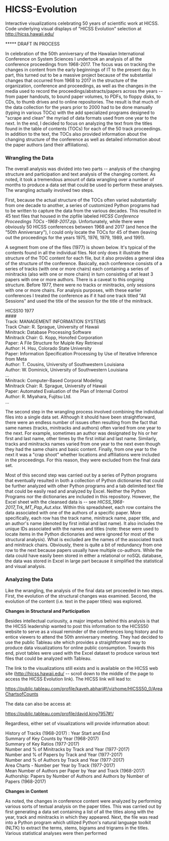 # HICSS-Evolution

Interactive visualizations celebrating 50 years of scientific work at HICSS.  Code underlying visual displays of "HICSS Evolution" selection at  http://hicss.hawaii.edu/

*****  DRAFT IN PROCESS

In celebration of the 50th anniversary of the Hawaiian International Conference on System Sciences I undertook an analysis of all the conference proceedings from 1968-2017. The focus was on tracking the changes in content from the early beginnings of IT to the present day.  In part, this turned out to be a massive project because of the substantial changes that occurred from 1968 to 2017 in the structure of the organization, conference and proceedings, as well as the changes in the media used to record the proceedings/abstracts/papers across the years -- from paper handouts, to bound paper volumes, to PDFs, to floppy disks, to CDs, to thumb drives and to online repositories.  The result is that much of the data collection for the years prior to 2000 had to be done manually (typing in various TOCs) with the add specialized programs designed to "scrape and clean" the myriad of data formats used from one year to the next. In the end, I decided to focus on analyzing the text from the titles found in the table of contents (TOCs) for each of the 50 track proceedings. In addition to the text, the TOCs also provided information about the changing structure of the conference as well as detailed information about the paper authors (and their affiliations).

<h3>Wrangling the Data</h3>

The overall analysis was divided into two parts -- analysis of the changing structure and participation and text analysis of the changing content. As noted, it took a tremendous amount of data wrangling over a number of months to produce a data set that could be used to perform these analyses. The wrangling actually involved two steps.  

First, because the actual structure of the TOCs often varied substantially from one decade to another, a series of customized Python programs had to be written to capture the data from the various decades.  This resulted in 45 text files that housed in the zipfile labeled <em>HICSS Conference Proceedings TOCs -1968-2017.zip</em>. Unfortunately, while there were obviously 50 HICSS conferences between 1968 and 2017 (and hence the "50th Anniversary"), I could only locate the TOCs for 45 of them (leaving out the proceedings for the years 1975, 1976, 1979, 1989, and 1991).  

A segment from one of the files (1977) is shown below.  It's typical of the contents found in all the individual files. Not only does it illustrate the structure of the TOC content for each file, but it also provides a general idea of the structure of the conference. Basically, each conference consists of a series of tracks (with one or more chairs) each containing a series of minitracks (also with one or more chairs) in turn consisting of at least 3 papers with one or more authors. There is a caveat to this ongoing structure. Before 1977, there were no tracks or minitracks, only sessions with one or more chairs.  For analysis purposes, with these earlier conferences I treated the conference as if it had one track titled "All Sessions" and used the title of the session for the title of the minitrack.

HICSS10 1977<br>
####<br>
Track: MANAGEMENT INFORMATION SYSTEMS<br>
Track Chair: R. Sprague, University of Hawaii<br>
Minitrack: Database Processing Software<br>
Minitrack Chair: G. Kopp, Honofed Corporation<br>
Paper: A File Structure for Muiple Key Retrieval<br>
Author: H. Hsu, Colorado State University<br>
Paper: Information Specification Processing by Use of Iterative Inference from Meta<br>
Author: T. Cousins, University of Southwestern Louisiana<br>
Author: W. Dominick, University of Southwestern Louisiana<br>
...<br>
Minitrack: Computer-Based Corporal Modeling<br>
Minitrack Chair: R. Sprague, University of Hawaii<br>
Paper: Automated Evaluation of the Plan of Internal Control<br>
Author: R. Miyahara, Fujitsu Ltd.<br>
...<br>

The second step in the wrangling process involved combining the individual files into a single data set. Although it should have been straightforward, there were an endless number of issues often resulting from the fact that same names (tracks, minitracks and authors) often varied from one year to the next. For example, sometimes an author was designated by his or her first and last name, other times by the first initial and last name. Similarly, tracks and minitracks names varied from one year to the next even though they had the same chairs and basic content. Finally, from one year to the next it was a "crap shoot" whether locations and affiliations were included in the proceedings. For this reason, they were excluded from the final data set.

Most of this second step was carried out by a series of Python programs that eventually resulted in both a collection of Python dictionaries that could be further analyzed with other Python programs and a tab delimited text file that could be easily read and analyzed by Excel. Neither the Python Programs nor the dictionaries are included in this repository.  However, the Excel sheet with the cleansed data is -- see <EM>HICSS_1968-2017_Trk_MT_Pap_Aut.xlsx</EM>. Within this spreadsheet, each row contains the data associated with one of the authors of a specific paper.  More specifically, each row has the track name, minitrack name, paper title, and an author's name (denoted by first initial and last name). It also includes the unique IDs associated with the names and titles (note: these were used to locate items in the Python dictionaries and were ignored for most of the structural analysis).  What is excluded are the names of the associated track and minitrack chairs. Obviously, there is quite a bit of redundancy from one row to the next because papers usually have multiple co-authors. While the data could have easily been stored in either a relational or noSQL database, the data was stored in Excel in large part because it simplified the statistical and visual analysis.

<h3>Analyzing the Data</h3>

Like the wrangling, the analysis of the final data set proceeded in two steps. First, the evolution of the structural changes was examined. Second, the evolution of the content (i.e. text in the paper titles) was explored.

**Changes in Structural and Participation**

Besides intellectual curiousity, a major impetus behind this analysis is that the HICSS leadership wanted to post this information to the HICSS50 website to serve as a visual reminder of the conferences long history and to entice viewers to attend the 50th anniversary meeting. They had decided to use the public Tableau site which provides a straightforward way to produce data visualizations for online public consumption. Towards this end, pivot tables were used with the Excel dataset to produce various text files that could be analyzed with Tableau.  

The link to the visualizations still exists and is available on the HICSS web site (http://hicss.hawaii.edu/ -- scroll down to the middle of the page to access the HICSS Evolution link). The HICSS link will lead to:

https://public.tableau.com/profile/kaveh.abhari#!/vizhome/HICSS50_0/AreaChartsofCounts

The data can also be access at:

https://public.tableau.com/profile/david.king7957#!/

Regardless, either set of visualizations will provide information about:

History of Tracks (1968-2017) : Year Start and End<br>
Summary of Key Counts by Year (1968-2017)<br>
Summary of Key Ratios (1977-2017)<br>
Number and % of Minitracks by Track and Year (1977-2017)<br>
Number and % of Papers by Track and Year (1977-2017)<br>
Number and % of Authors by Track and Year (1977-2017)<br>
Area Charts - Number per Year by Track (1977-2017)<br>
Mean Number of Authors per Paper by Year and Track (1968-2017)<br>
Authorship: Papers by Number of Authors and Authors by Number of Papers (1968-2017)<br>

**Changes in Content**

As noted, the changes in conference content were analyzed by performing various sorts of textual analysis on the paper titles.  This was carried out by first generating a data set containing a list of all the titles along with the year, track and minitracks in which they appeared.  Next, the file was read into a Python program which utilized Python's natural language toolkit (NLTK) to extract the terms, stems, bigrams and trigrams in the titles.  Various statistical analyses were then performed


